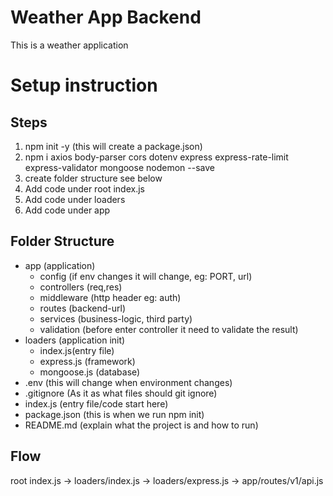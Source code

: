 # Weather App Backend
This is a weather application


# Setup instruction
## Steps
1. npm init -y (this will create a package.json)
2. npm i axios body-parser cors dotenv express express-rate-limit express-validator mongoose nodemon --save  
3.  create folder structure see below
4.  Add code under root index.js
5.  Add code under loaders
6.  Add code under app
## Folder Structure
- app (application)
  - config (if env changes it will change, eg: PORT, url)
  - controllers (req,res)
  - middleware (http header eg: auth)
  - routes (backend-url)
  - services (business-logic, third party)
  - validation (before enter controller it need to validate the result)
- loaders (application init)
  - index.js(entry file)
  - express.js (framework)
  - mongoose.js (database)
- .env (this will change when environment changes)
- .gitignore (As it as what files should git ignore)
- index.js (entry file/code start here)
- package.json (this is when we run npm init)
- README.md (explain what the project is and how to run)

## Flow
root index.js -> loaders/index.js -> loaders/express.js -> app/routes/v1/api.js

